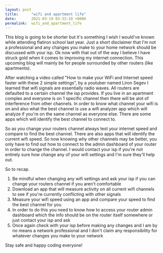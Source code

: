 ```yaml
---
layout: post
title:      "wifi and apartment life"
date:       2021-03-19 03:33:10 +0000
permalink:  wifi_and_apartment_life
---
```



This blog is going to be shorter but it's something I wish I would've known while attending flatiron school last year. Just a short disclaimer that I'm not a professional and any changes you make to your home network should be discussed with your isp. Ok now with that out of the way I believe I have struck gold when it comes to improving my internet connection. This upcoming blog will mainly be for people surrounded by other routers (like apartments).

After watching a video called "How to make your WiFi and Internet speed faster with these 2 simple settings",
by a youtuber named Liron Segev I learned that  wifi signals are essentially radio waves. All routers are defaulted to a certain channel the isp provides. If you live in an apartment complex and everyone is on 1 specific channel then there will be alot of interference from other channels. In order to know what channel your wifi is on and also what the best channel is use a wifi analyzer app which will analyze if you're on the same channel as everyone else. There are some apps which will identify the best channel to connect to.

So as you change your routers channel always test your internet speed and compare to find the best channel. There are also apps that will identify the current wifi speed. So now knowing why other channels may be better, you only have to find out how to connect to the admin dashboard of your router in order to change the channel. I would contact your isp if you're not entirely sure how change any of your wifi settings and I'm sure they'll help out. 

So to recap.

1. Be mindful when changing any wifi settings and ask your isp if you can change your routers channel if you aren't comfortable
2. Download an app that will measure activity on all current wifi channels to see if you're currently conflicting with other signals
3. Measure your wifi speed using an app and compare your speed to find the best channel for you
4. In order to do this you need to know how to access your router admin dashboard which the info should be on the router itself somewhere or just contact your isp and ask
5. Once again check with your isp before making any changes and I am by no means a network professional and I don't claim any responsibility for whatever changes you make to your network 

Stay safe and happy coding everyone!
